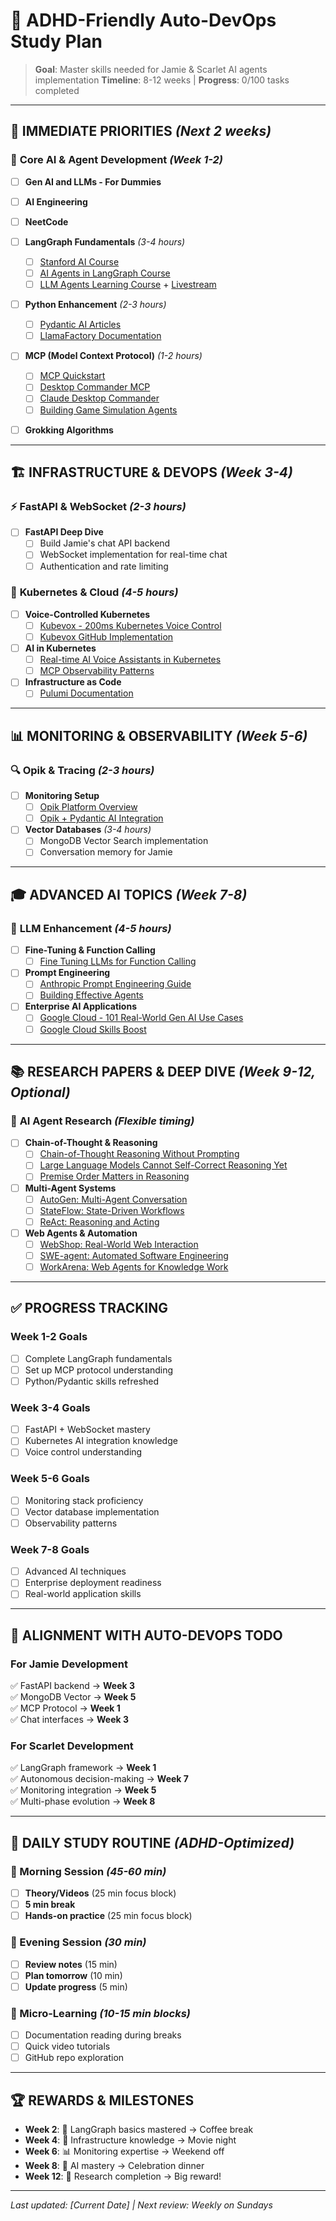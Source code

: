 # 🎯 ADHD-Friendly Auto-DevOps Study Plan

> **Goal**: Master skills needed for Jamie & Scarlet AI agents implementation
> **Timeline**: 8-12 weeks | **Progress**: 0/100 tasks completed

---

## 🚀 **IMMEDIATE PRIORITIES** *(Next 2 weeks)*

### 🤖 **Core AI & Agent Development** *(Week 1-2)*

- [ ] **Gen AI and LLMs - For Dummies**

- [ ] **AI Engineering**

- [ ] **NeetCode**

- [ ] **LangGraph Fundamentals** *(3-4 hours)*
  - [ ] [Stanford AI Course](https://www.youtube.com/playlist?list=PLoROMvodv4rO1NB9TD4iUZ3qghGEGtqNX)
  - [ ] [AI Agents in LangGraph Course](https://www.deeplearning.ai/short-courses/ai-agents-in-langgraph/)
  - [ ] [LLM Agents Learning Course](https://llmagents-learning.org/f24) + [Livestream](https://www.youtube.com/watch?v=0QSU5EMn27I)

- [ ] **Python Enhancement** *(2-3 hours)*
  - [ ] [Pydantic AI Articles](https://pydantic.dev/articles)
  - [ ] [LlamaFactory Documentation](https://llamafactory.readthedocs.io/en/latest/)

- [ ] **MCP (Model Context Protocol)** *(1-2 hours)*
  - [ ] [MCP Quickstart](https://modelcontextprotocol.io/quickstart/user)
  - [ ] [Desktop Commander MCP](https://glama.ai/mcp/servers/@wonderwhy-er/DesktopCommanderMCP)
  - [ ] [Claude Desktop Commander](https://playbooks.com/mcp/mrgnss-claude-desktop-commander)
  - [ ] [Building Game Simulation Agents](https://foo.com)

- [ ] **Grokking Algorithms**

---

## 🏗️ **INFRASTRUCTURE & DEVOPS** *(Week 3-4)*

### ⚡ **FastAPI & WebSocket** *(2-3 hours)*
- [ ] **FastAPI Deep Dive**
  - [ ] Build Jamie's chat API backend
  - [ ] WebSocket implementation for real-time chat
  - [ ] Authentication and rate limiting

### 🚢 **Kubernetes & Cloud** *(4-5 hours)*
- [ ] **Voice-Controlled Kubernetes**
  - [ ] [Kubevox - 200ms Kubernetes Voice Control](https://practical-engineer.ai/kubevox-sub-200ms-kubernetes-voice-control-with-local-llama-3/)
  - [ ] [Kubevox GitHub Implementation](https://github.com/PatrickKalkman/kubevox)

- [ ] **AI in Kubernetes**
  - [ ] [Real-time AI Voice Assistants in Kubernetes](https://medium.com/l7mp-technologies/running-reel-time-ai-voice-assistants-in-kubernetes-136662bd031f)
  - [ ] [MCP Observability Patterns](https://www.byteplus.com/en/topic/542236?title=mcp-observability-patterns-best-practices-tools-for-microservices)

- [ ] **Infrastructure as Code**
  - [ ] [Pulumi Documentation](https://www.pulumi.com/docs/iac/using-pulumi/organizing-projects-stacks/)

---

## 📊 **MONITORING & OBSERVABILITY** *(Week 5-6)*

### 🔍 **Opik & Tracing** *(2-3 hours)*
- [ ] **Monitoring Setup**
  - [ ] [Opik Platform Overview](https://www.comet.com/site/products/opik/)
  - [ ] [Opik + Pydantic AI Integration](https://www.comet.com/docs/opik/tracing/integrations/pydantic-ai)

- [ ] **Vector Databases** *(3-4 hours)*
  - [ ] MongoDB Vector Search implementation
  - [ ] Conversation memory for Jamie

---

## 🎓 **ADVANCED AI TOPICS** *(Week 7-8)*

### 🧠 **LLM Enhancement** *(4-5 hours)*
- [ ] **Fine-Tuning & Function Calling**
  - [ ] [Fine Tuning LLMs for Function Calling](https://www.youtube.com/watch?v=SEZ7j31u67A&t=3074s)

- [ ] **Prompt Engineering**
  - [ ] [Anthropic Prompt Engineering Guide](https://docs.anthropic.com/en/docs/build-with-claude/prompt-engineering/overview)
  - [ ] [Building Effective Agents](https://www.anthropic.com/engineering/building-effective-agents)

- [ ] **Enterprise AI Applications**
  - [ ] [Google Cloud - 101 Real-World Gen AI Use Cases](https://cloud.google.com/transform/101-real-world-generative-ai-use-cases-from-industry-leaders)
  - [ ] [Google Cloud Skills Boost](https://www.cloudskillsboost.google/course_templates/537#)

---

## 📚 **RESEARCH PAPERS & DEEP DIVE** *(Week 9-12, Optional)*

### 🔬 **AI Agent Research** *(Flexible timing)*
- [ ] **Chain-of-Thought & Reasoning**
  - [ ] [Chain-of-Thought Reasoning Without Prompting](https://arxiv.org/abs/2203.02155)
  - [ ] [Large Language Models Cannot Self-Correct Reasoning Yet](https://arxiv.org/abs/2310.01798)
  - [ ] [Premise Order Matters in Reasoning](https://arxiv.org/abs/2309.07688)

- [ ] **Multi-Agent Systems**
  - [ ] [AutoGen: Multi-Agent Conversation](https://arxiv.org/abs/2308.08155)
  - [ ] [StateFlow: State-Driven Workflows](https://arxiv.org/abs/2309.14383)
  - [ ] [ReAct: Reasoning and Acting](https://arxiv.org/abs/2210.03629)

- [ ] **Web Agents & Automation**
  - [ ] [WebShop: Real-World Web Interaction](https://arxiv.org/abs/2207.01206)
  - [ ] [SWE-agent: Automated Software Engineering](https://arxiv.org/abs/2401.07048)
  - [ ] [WorkArena: Web Agents for Knowledge Work](https://arxiv.org/abs/2402.00989)

---

## ✅ **PROGRESS TRACKING**

### **Week 1-2 Goals** 
- [ ] Complete LangGraph fundamentals
- [ ] Set up MCP protocol understanding
- [ ] Python/Pydantic skills refreshed

### **Week 3-4 Goals**
- [ ] FastAPI + WebSocket mastery
- [ ] Kubernetes AI integration knowledge
- [ ] Voice control understanding

### **Week 5-6 Goals**
- [ ] Monitoring stack proficiency
- [ ] Vector database implementation
- [ ] Observability patterns

### **Week 7-8 Goals**
- [ ] Advanced AI techniques
- [ ] Enterprise deployment readiness
- [ ] Real-world application skills

---

## 🎯 **ALIGNMENT WITH AUTO-DEVOPS TODO**

### **For Jamie Development**
✅ FastAPI backend → **Week 3**  
✅ MongoDB Vector → **Week 5**  
✅ MCP Protocol → **Week 1**  
✅ Chat interfaces → **Week 3**

### **For Scarlet Development**
✅ LangGraph framework → **Week 1**  
✅ Autonomous decision-making → **Week 7**  
✅ Monitoring integration → **Week 5**  
✅ Multi-phase evolution → **Week 8**

---

## 📝 **DAILY STUDY ROUTINE** *(ADHD-Optimized)*

### **🌅 Morning Session** *(45-60 min)*
- [ ] **Theory/Videos** (25 min focus block)
- [ ] **5 min break**
- [ ] **Hands-on practice** (25 min focus block)

### **🌆 Evening Session** *(30 min)*
- [ ] **Review notes** (15 min)
- [ ] **Plan tomorrow** (10 min)
- [ ] **Update progress** (5 min)

### **📱 Micro-Learning** *(10-15 min blocks)*
- [ ] Documentation reading during breaks
- [ ] Quick video tutorials
- [ ] GitHub repo exploration

---

## 🏆 **REWARDS & MILESTONES**

- **Week 2**: 🎉 LangGraph basics mastered → Coffee break
- **Week 4**: 🚀 Infrastructure knowledge → Movie night  
- **Week 6**: 📊 Monitoring expertise → Weekend off
- **Week 8**: 🧠 AI mastery → Celebration dinner
- **Week 12**: 🏅 Research completion → Big reward!

---

*Last updated: [Current Date] | Next review: Weekly on Sundays*


